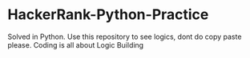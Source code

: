 # HackerRank-Python-Practice
Solved in Python. Use this repository to see logics, dont do copy paste please. Coding is all about Logic Building
